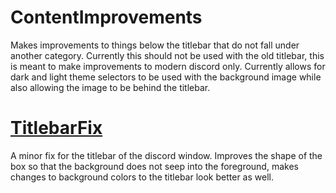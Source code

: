 # ContentImprovements

Makes improvements to things below the titlebar that do not fall under another category. Currently this should not be used with the old titlebar, this is meant to make improvements to modern discord only. Currently allows for dark and light theme selectors to be used with the background image while also allowing the image to be behind the titlebar.

# <a href="https://github.com/CompletelyUnbelievable/ThemeResource/tree/master/Titlebar">TitlebarFix</a>

A minor fix for the titlebar of the discord window. Improves the shape of the box so that the background does not seep into the foreground, makes changes to background colors to the titlebar look better as well.
